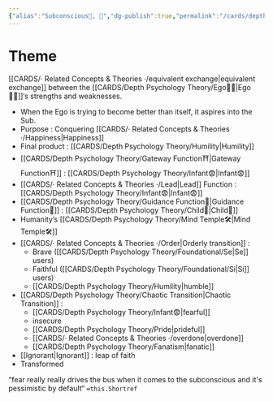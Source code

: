 ```yaml
---
{"alias":"Subconscious🤸, 🤸","dg-publish":true,"permalink":"/cards/depth-psychology-theory/sub/","dgPassFrontmatter":true,"created":"2022-12-21T17:09:42.235+01:00","updated":"2023-05-27T15:35:31.631+02:00"}
---
```


# Theme 
[[CARDS/· Related Concepts & Theories ·/equivalent exchange\|equivalent exchange]] between the [[CARDS/Depth Psychology Theory/Ego🙋‍♂️\|Ego🙋‍♂️]]‘s strengths and weaknesses. 

- When the Ego is trying to become better than itself, it aspires into the Sub. 
- Purpose : Conquering [[CARDS/· Related Concepts & Theories ·/Happiness\|Happiness]]
- Final product : [[CARDS/Depth Psychology Theory/Humility\|Humility]]
- [[CARDS/Depth Psychology Theory/Gateway Function⛩️\|Gateway Function⛩️]] : [[CARDS/Depth Psychology Theory/Infant😨\|Infant😨]]
- [[CARDS/· Related Concepts & Theories ·/Lead\|Lead]] Function : [[CARDS/Depth Psychology Theory/Infant😨\|Infant😨]]
- [[CARDS/Depth Psychology Theory/Guidance Function🚿\|Guidance Function🚿]] : [[CARDS/Depth Psychology Theory/Child👼\|Child👼]] 
- Humanity’s [[CARDS/Depth Psychology Theory/Mind Temple🛠️\|Mind Temple🛠️]] 
- [[CARDS/· Related Concepts & Theories ·/Order\|Orderly transition]]  : 
	- Brave ([[CARDS/Depth Psychology Theory/Foundational/Se\|Se]] users) 
	- Faithful ([[CARDS/Depth Psychology Theory/Foundational/Si\|Si]] users) 
	- [[CARDS/Depth Psychology Theory/Humility\|humble]] 
- [[CARDS/Depth Psychology Theory/Chaotic Transition\|Chaotic Transition]] : 
	- [[CARDS/Depth Psychology Theory/Infant😨\|fearful]]  
	- insecure 
	- [[CARDS/Depth Psychology Theory/Pride\|prideful]] 
	- [[CARDS/· Related Concepts & Theories ·/overdone\|overdone]]
	- [[CARDS/Depth Psychology Theory/Fanatism\|fanatic]] 
- [[Ignorant\|Ignorant]] : leap of faith
- Transformed


<div class="transclusion internal-embed is-loaded"><div class="markdown-embed">



“fear really really drives the bus when it comes to the subconscious and it's pessimistic by default“ `=this.Shortref` 

</div></div>

